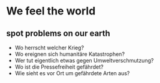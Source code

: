 # We feel the world
## spot problems on our earth

+ Wo herrscht welcher Krieg?
+ Wo ereignen sich humanitäre Katastrophen?
+ Wer tut eigentlich etwas gegen Umweltverschmutzung?
+ Wo ist die Pressefreiheit gefährdet?
+ Wie sieht es vor Ort um gefährdete Arten aus?

